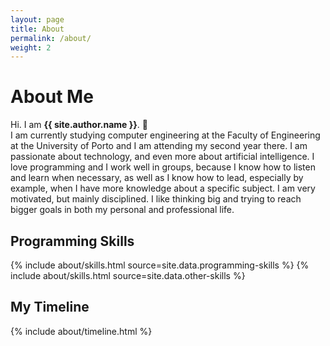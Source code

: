 ```yaml
---
layout: page
title: About
permalink: /about/
weight: 2
---
```


# **About Me**

Hi. I am **{{ site.author.name }}**. :wave:<br>
I am currently studying computer engineering at the Faculty of Engineering at the University of Porto and I am attending my second year there. I am passionate about technology, and even more about artificial intelligence. I love programming and I work well in groups, because I know how to listen and learn when necessary, as well as I know how to lead, especially by example, when I have more knowledge about a specific subject. I am very motivated, but mainly disciplined. I like thinking big and trying to reach bigger goals in both my personal and professional life.

## **Programming Skills**
<div class="row">
{% include about/skills.html  source=site.data.programming-skills %}
{% include about/skills.html  source=site.data.other-skills %}
</div>

## **My Timeline**
<div class="row">
{% include about/timeline.html %}
</div>